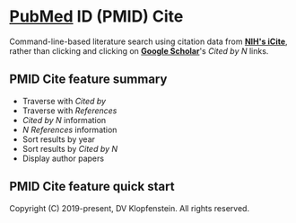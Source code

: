 # [PubMed](https://pubmed.ncbi.nlm.nih.gov) ID (PMID) Cite
Command-line-based literature search
using citation data from [**NIH's iCite**](https://icite.od.nih.gov),
rather than clicking and clicking on
[**Google Scholar**](https://twitter.com/CT_Bergstrom/status/1170465764832231427)'s
*Cited by N* links.

## PMID Cite feature summary
  * Traverse with *Cited by*
  * Traverse with *References*
  * *Cited by N* information
  * *N References* information
  * Sort results by year
  * Sort results by *Cited by N*
  * Display author papers

## PMID Cite feature quick start


Copyright (C) 2019-present, DV Klopfenstein. All rights reserved.

